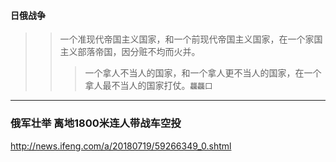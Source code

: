 #### 日俄战争
>>一个准现代帝国主义国家，和一个前现代帝国主义国家，在一个家国主义部落帝国，因分赃不均而火并。
>>>一个拿人不当人的国家，和一个拿人更不当人的国家，在一个拿人最不当人的国家打仗。`龘龘囗`
---
### 俄军壮举 离地1800米连人带战车空投
http://news.ifeng.com/a/20180719/59266349_0.shtml